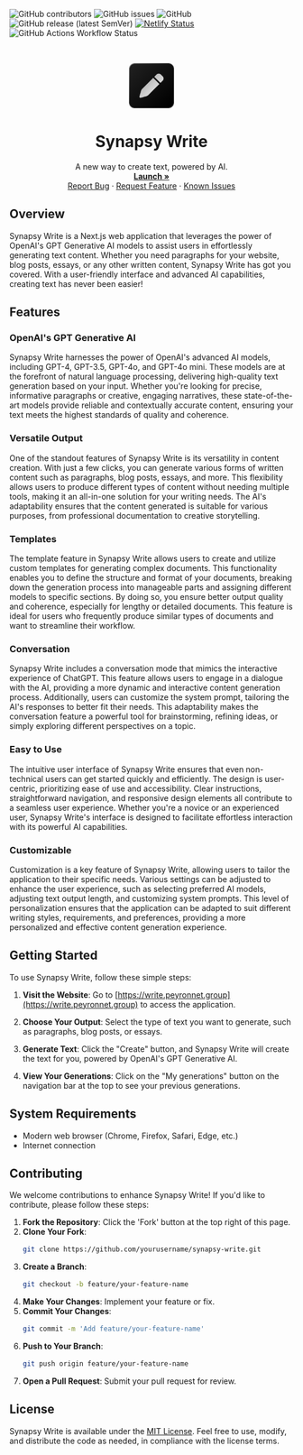 ![GitHub contributors](https://img.shields.io/github/contributors/synapsy-ai/write)
![GitHub issues](https://img.shields.io/github/issues/synapsy-ai/write)
![GitHub](https://img.shields.io/github/license/synapsy-ai/write)
![GitHub release (latest SemVer)](https://img.shields.io/github/v/release/synapsy-ai/write)
[![Netlify Status](https://api.netlify.com/api/v1/badges/bdeb6fdd-a8c3-42ae-8904-af28530f4be9/deploy-status)](https://app.netlify.com/sites/synapsy-write/deploys)
![GitHub Actions Workflow Status](https://img.shields.io/github/actions/workflow/status/synapsy-ai/write/nextjs.yml)

<br />
<p align="center">
  <a href="https://github.com/synapsy-ai/write">
    <img src="public/logo.png" alt="Logo" width="80" height="80">
  </a>
  <h1 align="center">Synapsy Write</h1>

  <p align="center">
    A new way to create text, powered by AI.
    <br />
    <a href="https://write.peyronnet.group"><strong>Launch »</strong></a>
    <br />
    <a href="https://github.com/synapsy-ai/write/issues/new?assignees=&labels=bug&template=bug-report.yml&title=%5BBug%5D+">Report Bug</a>
    ·
    <a href="https://github.com/synapsy-ai/write/issues/new?assignees=&labels=enhancement&template=feature-request.yml&title=%5BEnhancement%5D+">Request Feature</a>
    ·
    <a href="https://github.com/synapsy-ai/write/issues?q=is%3Aopen+is%3Aissue+label%3Abug">Known Issues</a>

  </p>
</p>

## Overview

Synapsy Write is a Next.js web application that leverages the power of OpenAI's GPT Generative AI models to assist users in effortlessly generating text content. Whether you need paragraphs for your website, blog posts, essays, or any other written content, Synapsy Write has got you covered. With a user-friendly interface and advanced AI capabilities, creating text has never been easier!

## Features

### OpenAI's GPT Generative AI

Synapsy Write harnesses the power of OpenAI's advanced AI models, including GPT-4, GPT-3.5, GPT-4o, and GPT-4o mini. These models are at the forefront of natural language processing, delivering high-quality text generation based on your input. Whether you're looking for precise, informative paragraphs or creative, engaging narratives, these state-of-the-art models provide reliable and contextually accurate content, ensuring your text meets the highest standards of quality and coherence.

### Versatile Output

One of the standout features of Synapsy Write is its versatility in content creation. With just a few clicks, you can generate various forms of written content such as paragraphs, blog posts, essays, and more. This flexibility allows users to produce different types of content without needing multiple tools, making it an all-in-one solution for your writing needs. The AI's adaptability ensures that the content generated is suitable for various purposes, from professional documentation to creative storytelling.

### Templates

The template feature in Synapsy Write allows users to create and utilize custom templates for generating complex documents. This functionality enables you to define the structure and format of your documents, breaking down the generation process into manageable parts and assigning different models to specific sections. By doing so, you ensure better output quality and coherence, especially for lengthy or detailed documents. This feature is ideal for users who frequently produce similar types of documents and want to streamline their workflow.

### Conversation

Synapsy Write includes a conversation mode that mimics the interactive experience of ChatGPT. This feature allows users to engage in a dialogue with the AI, providing a more dynamic and interactive content generation process. Additionally, users can customize the system prompt, tailoring the AI's responses to better fit their needs. This adaptability makes the conversation feature a powerful tool for brainstorming, refining ideas, or simply exploring different perspectives on a topic.

### Easy to Use

The intuitive user interface of Synapsy Write ensures that even non-technical users can get started quickly and efficiently. The design is user-centric, prioritizing ease of use and accessibility. Clear instructions, straightforward navigation, and responsive design elements all contribute to a seamless user experience. Whether you're a novice or an experienced user, Synapsy Write's interface is designed to facilitate effortless interaction with its powerful AI capabilities.

### Customizable

Customization is a key feature of Synapsy Write, allowing users to tailor the application to their specific needs. Various settings can be adjusted to enhance the user experience, such as selecting preferred AI models, adjusting text output length, and customizing system prompts. This level of personalization ensures that the application can be adapted to suit different writing styles, requirements, and preferences, providing a more personalized and effective content generation experience.

## Getting Started

To use Synapsy Write, follow these simple steps:

1. **Visit the Website**: Go to [https://write.peyronnet.group](https://write.peyronnet.group) to access the application.

2. **Choose Your Output**: Select the type of text you want to generate, such as paragraphs, blog posts, or essays.

3. **Generate Text**: Click the "Create" button, and Synapsy Write will create the text for you, powered by OpenAI's GPT Generative AI.

4. **View Your Generations**: Click on the "My generations" button on the navigation bar at the top to see your previous generations.

## System Requirements

- Modern web browser (Chrome, Firefox, Safari, Edge, etc.)
- Internet connection

## Contributing

We welcome contributions to enhance Synapsy Write! If you'd like to contribute, please follow these steps:

1. **Fork the Repository**: Click the 'Fork' button at the top right of this page.
2. **Clone Your Fork**:
   ```sh
   git clone https://github.com/yourusername/synapsy-write.git
   ```
3. **Create a Branch**:
   ```sh
   git checkout -b feature/your-feature-name
   ```
4. **Make Your Changes**: Implement your feature or fix.
5. **Commit Your Changes**:
   ```sh
   git commit -m 'Add feature/your-feature-name'
   ```
6. **Push to Your Branch**:
   ```sh
   git push origin feature/your-feature-name
   ```
7. **Open a Pull Request**: Submit your pull request for review.

## License

Synapsy Write is available under the [MIT License](LICENSE). Feel free to use, modify, and distribute the code as needed, in compliance with the license terms.
